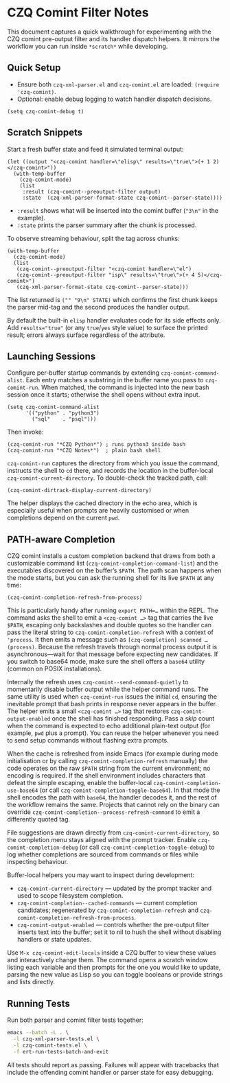 # CZQ Comint Filter Notes

This document captures a quick walkthrough for experimenting with the CZQ
comint pre-output filter and its handler dispatch helpers.  It mirrors the
workflow you can run inside `*scratch*` while developing.

## Quick Setup
- Ensure both `czq-xml-parser.el` and `czq-comint.el` are loaded: `(require 'czq-comint)`.
- Optional: enable debug logging to watch handler dispatch decisions.

```elisp
(setq czq-comint-debug t)
```

## Scratch Snippets

Start a fresh buffer state and feed it simulated terminal output:

```elisp
(let ((output "<czq-comint handler=\"elisp\" results=\"true\">(+ 1 2)</czq-comint>"))
  (with-temp-buffer
    (czq-comint-mode)
    (list
     :result (czq-comint--preoutput-filter output)
     :state  (czq-xml-parser-format-state czq-comint--parser-state))))
```

- `:result` shows what will be inserted into the comint buffer (`"3\n"` in the example).
- `:state` prints the parser summary after the chunk is processed.

To observe streaming behaviour, split the tag across chunks:

```elisp
(with-temp-buffer
  (czq-comint-mode)
  (list
   (czq-comint--preoutput-filter "<czq-comint handler=\"el")
   (czq-comint--preoutput-filter "isp\" results=\"true\">(+ 4 5)</czq-comint>")
   (czq-xml-parser-format-state czq-comint--parser-state)))
```

The list returned is `("" "9\n" STATE)` which confirms the first chunk keeps
the parser mid-tag and the second produces the handler output.

By default the built-in `elisp` handler evaluates code for its side effects only.
Add `results="true"` (or any `true`/`yes` style value) to surface the printed
result; errors always surface regardless of the attribute.

## Launching Sessions

Configure per-buffer startup commands by extending
`czq-comint-command-alist`.  Each entry matches a substring in the buffer
name you pass to `czq-comint-run`.  When matched, the command is injected into
the new bash session once it starts; otherwise the shell opens without extra
input.

```elisp
(setq czq-comint-command-alist
      '(("python" . "python3")
        ("sql"    . "psql")))
```

Then invoke:

```elisp
(czq-comint-run "*CZQ Python*") ; runs python3 inside bash
(czq-comint-run "*CZQ Notes*")  ; plain bash shell
```

`czq-comint-run` captures the directory from which you issue the command,
instructs the shell to `cd` there, and records the location in the buffer-local
`czq-comint-current-directory`.  To double-check the tracked path, call:

```elisp
(czq-comint-dirtrack-display-current-directory)
```

The helper displays the cached directory in the echo area, which is especially
useful when prompts are heavily customised or when completions depend on the
current `pwd`.

## PATH-aware Completion

CZQ comint installs a custom completion backend that draws from both a
customizable command list (`czq-comint-completion-command-list`) and the
executables discovered on the buffer’s `$PATH`.  The path scan happens when the
mode starts, but you can ask the running shell for its live `$PATH` at any time:

```elisp
(czq-comint-completion-refresh-from-process)
```

This is particularly handy after running `export PATH=…` within the REPL.  The
command asks the shell to emit a `<czq-comint …>` tag that carries the live
`$PATH`, escaping only backslashes and double quotes so the handler can pass the
literal string to `czq-comint-completion-refresh` with a context of `'process`.
It then emits a message
such as `[czq-completion] scanned … (process)`.  Because the refresh travels
through normal process output it is asynchronous—wait for that message before
expecting new candidates.  If you switch to base64 mode, make sure the shell
offers a `base64` utility (common on POSIX installations).

Internally the refresh uses `czq-comint--send-command-quietly` to momentarily
disable buffer output while the helper command runs.  The same utility is used
when `czq-comint-run` issues the initial `cd`, ensuring the inevitable prompt
that bash prints in response never appears in the buffer.  The helper emits a
small `<czq-comint …>` tag that restores `czq-comint-output-enabled` once the
shell has finished responding.  Pass a *skip* count when the command is expected
to echo additional plain-text output (for example, `pwd` plus a prompt).  You
can reuse the helper whenever you need to send setup commands without flashing
extra prompts.

When the cache is refreshed from inside Emacs (for example during mode
initialisation or by calling `czq-comint-completion-refresh` manually) the code
operates on the raw `$PATH` string from the current environment; no encoding is
required.  If the shell environment includes characters that defeat the simple
escaping, enable the buffer-local
`czq-comint-completion-use-base64` (or call
`czq-comint-completion-toggle-base64`).  In that mode the shell encodes the path
with `base64`, the handler decodes it, and the rest of the workflow remains the
same.  Projects that cannot rely on the binary can override
`czq-comint-completion--process-refresh-command` to emit a differently quoted
tag.

File suggestions are
drawn directly from `czq-comint-current-directory`, so the completion menu stays
aligned with the prompt tracker.  Enable
`czq-comint-completion-debug` (or call
`czq-comint-completion-toggle-debug`) to log whether completions are sourced
from commands or files while inspecting behaviour.

Buffer-local helpers you may want to inspect during development:

- `czq-comint-current-directory` — updated by the prompt tracker and used to
  scope filesystem completion.
- `czq-comint-completion--cached-commands` — current completion candidates;
  regenerated by `czq-comint-completion-refresh` and
  `czq-comint-completion-refresh-from-process`.
- `czq-comint-output-enabled` — controls whether the pre-output filter inserts
  text into the buffer; set it to nil to hush the shell without disabling
  handlers or state updates.

Use `M-x czq-comint-edit-locals` inside a CZQ buffer to view these values and
interactively change them.  The command opens a scratch window listing each
variable and then prompts for the one you would like to update, parsing the new
value as Lisp so you can toggle booleans or provide strings and lists directly.

## Running Tests

Run both parser and comint filter tests together:

```sh
emacs --batch -L . \
  -l czq-xml-parser-tests.el \
  -l czq-comint-tests.el \
  -f ert-run-tests-batch-and-exit
```

All tests should report as passing.  Failures will appear with tracebacks that
include the offending comint handler or parser state for easy debugging.
